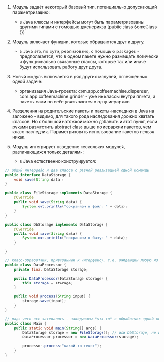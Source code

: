 1. Модуль задаёт некоторый базовый тип, потенциально допускающий параметризацию:
   - в Java классы и интерфейсы могут быть параметризованы другими типами с помощью дженериков (public class SomeClass<T> {})
    
2. Модуль включает функции, которые обращаются друг к другу:
   - в Java это, по сути, реализовано, с помощью packages - предполагается, что в одном пакете нужно размещать логически и функционально связанные классы, которые так или иначе будут использовать работу друг друга.
     
3. Новый модуль включается в ряд других модулей, посвящённых одной задаче:
   - организация Java-проекта: com.app.coffeemachine.dispenser, com.app.coffeemachine.grinder - уже не классы внутри ппкета, а пакеты сами по себе увязываются в одну иерархию
     
4. Разделения на родительские пакеты и пакеты-наследнки в Java на заложено - видимо, для такого рода наследования доожно хватать классов. Но с большой натяжкой можно добавить и этот пункт, если руками разместить abstract class выше по иерархии пакетов, чем класс наследник. Параметризовать использование пакетов нельзя никак.
   
6. Модуль интегрирует поведение нескольких модулей, различающихся только деталями:
   - в Java естественно конструируется:
````java
// общий интерфейс и два класса с разной реализацией одной команды
public interface DataStorage {
    void save(String data);
}

public class FileStorage implements DataStorage {
    @Override
    public void save(String data) {
        System.out.println("сохраняем в файл: " + data);
    }
}

public class DbStorage implements DataStorage {
    @Override
    public void save(String data) {
        System.out.println("сохраняем в базу: " + data);
    }

}

// класс-обработчик, привязанный к интерфейсу, т.е. ожидающий любую из реализаций
public class DataProcessor {
    private final DataStorage storage;

    public DataProcessor(DataStorage storage) {
        this.storage = storage;
    }

    public void process(String input) {
        storage.save(input);
    }
}

// ради чего все затевалось - закидываем *что-то* в обработчик одной командой, нюансы живут отдельно
public class Main {
    public static void main(String[] args) {
        DataStorage storage = new FileStorage(); // или DbStorage, не имеет значения
        DataProcessor processor = new DataProcessor(storage);

        processor.process("какой-то текст");
    }
}


````

